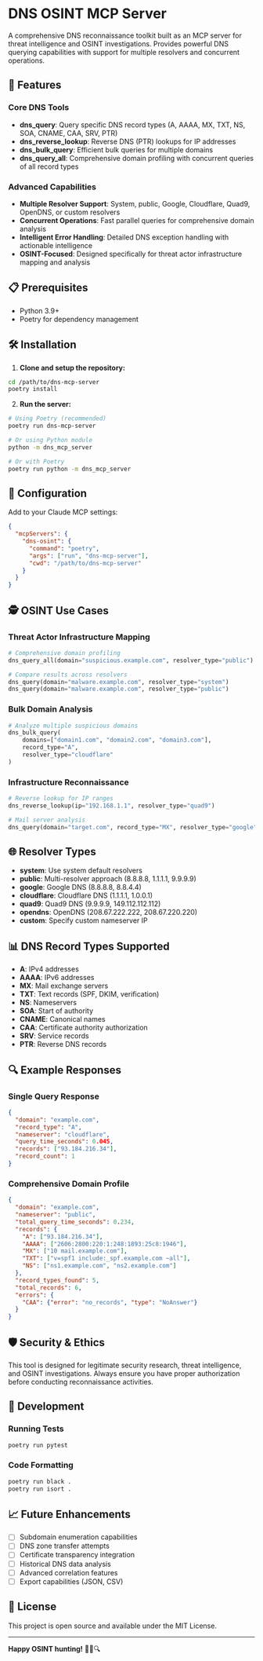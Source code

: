 # DNS OSINT MCP Server

A comprehensive DNS reconnaissance toolkit built as an MCP server for threat intelligence and OSINT investigations. Provides powerful DNS querying capabilities with support for multiple resolvers and concurrent operations.

## 🚀 Features

### Core DNS Tools
- **dns_query**: Query specific DNS record types (A, AAAA, MX, TXT, NS, SOA, CNAME, CAA, SRV, PTR)
- **dns_reverse_lookup**: Reverse DNS (PTR) lookups for IP addresses
- **dns_bulk_query**: Efficient bulk queries for multiple domains
- **dns_query_all**: Comprehensive domain profiling with concurrent queries of all record types

### Advanced Capabilities
- **Multiple Resolver Support**: System, public, Google, Cloudflare, Quad9, OpenDNS, or custom resolvers
- **Concurrent Operations**: Fast parallel queries for comprehensive domain analysis
- **Intelligent Error Handling**: Detailed DNS exception handling with actionable intelligence
- **OSINT-Focused**: Designed specifically for threat actor infrastructure mapping and analysis

## 📋 Prerequisites

- Python 3.9+
- Poetry for dependency management

## 🛠️ Installation

1. **Clone and setup the repository:**
```bash
cd /path/to/dns-mcp-server
poetry install
```

2. **Run the server:**
```bash
# Using Poetry (recommended)
poetry run dns-mcp-server

# Or using Python module
python -m dns_mcp_server

# Or with Poetry
poetry run python -m dns_mcp_server
```

## 🔧 Configuration

Add to your Claude MCP settings:

```json
{
  "mcpServers": {
    "dns-osint": {
      "command": "poetry",
      "args": ["run", "dns-mcp-server"],
      "cwd": "/path/to/dns-mcp-server"
    }
  }
}
```

## 🕵️ OSINT Use Cases

### Threat Actor Infrastructure Mapping
```python
# Comprehensive domain profiling
dns_query_all(domain="suspicious.example.com", resolver_type="public")

# Compare results across resolvers
dns_query(domain="malware.example.com", resolver_type="system")
dns_query(domain="malware.example.com", resolver_type="public")
```

### Bulk Domain Analysis
```python
# Analyze multiple suspicious domains
dns_bulk_query(
    domains=["domain1.com", "domain2.com", "domain3.com"],
    record_type="A",
    resolver_type="cloudflare"
)
```

### Infrastructure Reconnaissance
```python
# Reverse lookup for IP ranges
dns_reverse_lookup(ip="192.168.1.1", resolver_type="quad9")

# Mail server analysis
dns_query(domain="target.com", record_type="MX", resolver_type="google")
```

## 🌐 Resolver Types

- **system**: Use system default resolvers
- **public**: Multi-resolver approach (8.8.8.8, 1.1.1.1, 9.9.9.9)
- **google**: Google DNS (8.8.8.8, 8.8.4.4)
- **cloudflare**: Cloudflare DNS (1.1.1.1, 1.0.0.1)
- **quad9**: Quad9 DNS (9.9.9.9, 149.112.112.112)
- **opendns**: OpenDNS (208.67.222.222, 208.67.220.220)
- **custom**: Specify custom nameserver IP

## 📊 DNS Record Types Supported

- **A**: IPv4 addresses
- **AAAA**: IPv6 addresses  
- **MX**: Mail exchange servers
- **TXT**: Text records (SPF, DKIM, verification)
- **NS**: Nameservers
- **SOA**: Start of authority
- **CNAME**: Canonical names
- **CAA**: Certificate authority authorization
- **SRV**: Service records
- **PTR**: Reverse DNS records

## 🔍 Example Responses

### Single Query Response
```json
{
  "domain": "example.com",
  "record_type": "A",
  "nameserver": "cloudflare",
  "query_time_seconds": 0.045,
  "records": ["93.184.216.34"],
  "record_count": 1
}
```

### Comprehensive Domain Profile
```json
{
  "domain": "example.com",
  "nameserver": "public",
  "total_query_time_seconds": 0.234,
  "records": {
    "A": ["93.184.216.34"],
    "AAAA": ["2606:2800:220:1:248:1893:25c8:1946"],
    "MX": ["10 mail.example.com"],
    "TXT": ["v=spf1 include:_spf.example.com ~all"],
    "NS": ["ns1.example.com", "ns2.example.com"]
  },
  "record_types_found": 5,
  "total_records": 6,
  "errors": {
    "CAA": {"error": "no_records", "type": "NoAnswer"}
  }
}
```

## 🛡️ Security & Ethics

This tool is designed for legitimate security research, threat intelligence, and OSINT investigations. Always ensure you have proper authorization before conducting reconnaissance activities.

## 🚧 Development

### Running Tests
```bash
poetry run pytest
```

### Code Formatting
```bash
poetry run black .
poetry run isort .
```

## 📈 Future Enhancements

- [ ] Subdomain enumeration capabilities
- [ ] DNS zone transfer attempts
- [ ] Certificate transparency integration
- [ ] Historical DNS data analysis
- [ ] Advanced correlation features
- [ ] Export capabilities (JSON, CSV)

## 📄 License

This project is open source and available under the MIT License.

---

**Happy OSINT hunting!** 🕵️‍♂️🔍
